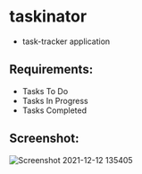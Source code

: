 # taskinator
- task-tracker application

## Requirements:
- Tasks To Do
- Tasks In Progress
- Tasks Completed

## Screenshot:
![Screenshot 2021-12-12 135405](https://user-images.githubusercontent.com/93164682/145727433-4e3b35f7-c7f4-425f-b53c-8243729fcacd.png)
